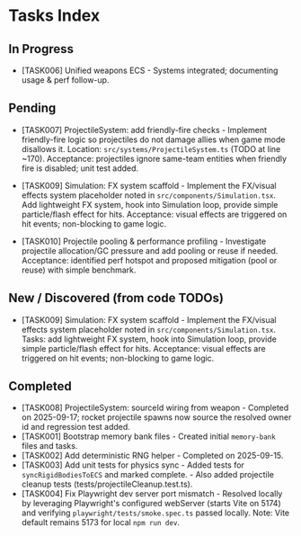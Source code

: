 # Tasks Index


## In Progress

- [TASK006] Unified weapons ECS - Systems integrated; documenting usage & perf follow-up.

## Pending

- [TASK007] ProjectileSystem: add friendly-fire checks - Implement friendly-fire logic so projectiles do not damage allies when game mode disallows it. Location: `src/systems/ProjectileSystem.ts` (TODO at line ~170). Acceptance: projectiles ignore same-team entities when friendly fire is disabled; unit test added.

- [TASK009] Simulation: FX system scaffold - Implement the FX/visual effects system placeholder noted in `src/components/Simulation.tsx`. Add lightweight FX system, hook into Simulation loop, provide simple particle/flash effect for hits. Acceptance: visual effects are triggered on hit events; non-blocking to game logic.

- [TASK010] Projectile pooling & performance profiling - Investigate projectile allocation/GC pressure and add pooling or reuse if needed. Acceptance: identified perf hotspot and proposed mitigation (pool or reuse) with simple benchmark.



## New / Discovered (from code TODOs)

- [TASK009] Simulation: FX system scaffold - Implement the FX/visual effects system placeholder noted in `src/components/Simulation.tsx`. Tasks: add lightweight FX system, hook into Simulation loop, provide simple particle/flash effect for hits. Acceptance: visual effects are triggered on hit events; non-blocking to game logic.

## Completed

- [TASK008] ProjectileSystem: sourceId wiring from weapon - Completed on 2025-09-17; rocket projectile spawns now source the resolved owner id and regression test added.
- [TASK001] Bootstrap memory bank files - Created initial `memory-bank` files and tasks.
- [TASK002] Add deterministic RNG helper - Completed on 2025-09-15.
- [TASK003] Add unit tests for physics sync - Added tests for `syncRigidBodiesToECS` and marked complete.
        - Also added projectile cleanup tests (tests/projectileCleanup.test.ts).
- [TASK004] Fix Playwright dev server port mismatch - Resolved locally by leveraging Playwright's configured webServer (starts Vite on 5174) and verifying `playwright/tests/smoke.spec.ts` passed locally. Note: Vite default remains 5173 for local `npm run dev`.
